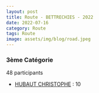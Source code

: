 ```yaml
---
layout: post
title: Route - BETTRECHIES - 2022
date: 2022-07-16
category: Route
tags: Route
image: assets/img/blog/road.jpeg
---
```


### 3ème Catégorie
48 participants
- [HUBAUT CHRISTOPHE](https://teamspecializedlille.cc/coureurs/hubautchristophe) : 10
